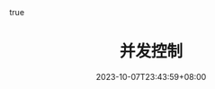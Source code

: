 ---
title: "并发控制"
description: 
date: 2023-10-07T23:43:59+08:00
image:
url: /db/concurrency-control
math: true
comments: true
draft: false
categories:
---